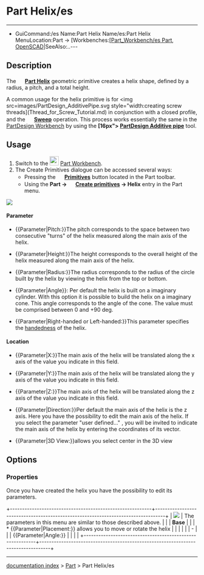 # Part Helix/es
---
- GuiCommand:/es   Name:Part Helix   Name/es:Part Helix   MenuLocation:Part → [Workbenches:[[Part_Workbench/es   Part](Part_CreatePrimitives/es___Create_Primitives]]_→_Helix.md), [OpenSCAD](OpenSCAD_Workbench/es.md)|SeeAlso:..---


</div>

## Description

The **<img src=images/Part_Helix.svg style="width:16px"> [Part Helix](Part_Helix.md)** geometric primitive creates a helix shape, defined by a radius, a pitch, and a total height.

A common usage for the helix primitive is for <img src=images/PartDesign_AdditivePipe.svg style="width:creating screw threads](Thread_for_Screw_Tutorial.md) in conjunction with a closed profile, and the **<img src="images/Part_Sweep.svg" width=16px> [Sweep](Part_Sweep.md)** operation. This process works essentially the same in the [PartDesign Workbench](PartDesign_Workbench.md) by using the **[16px"> [PartDesign Additive pipe](PartDesign_AdditivePipe.md)** tool.

## Usage

1.  Switch to the <img alt="" src=images/Workbench_Part.svg  style="width:24px;"> [Part Workbench](Part_Workbench.md).
2.  The Create Primitives dialogue can be accessed several ways:
    -   Pressing the **<img src=images/Part_Primitives.svg style="width:16px"> [Primitives](Part_Primitives.md)** button located in the Part toolbar.
    -   Using the **Part → <img src=images/Part_Primitives.svg style="width:16px"> [Create primitives](Part_Primitives.md) → Helix** entry in the Part menu.

![](images/PartHelixPrimitivesOptions_en.png )

#### Parameter

-    {{Parameter|Pitch:}}The pitch corresponds to the space between two consecutive \"turns\" of the helix measured along the main axis of the helix.

-    {{Parameter|Height:}}The height corresponds to the overall height of the helix measured along the main axis of the helix.

-    {{Parameter|Radius:}}The radius corresponds to the radius of the circle built by the helix by viewing the helix from the top or bottom.

-    {{Parameter|Angle}}: Per default the helix is built on a imaginary cylinder. With this option it is possible to build the helix on a imaginary cone. This angle corresponds to the angle of the cone. The value must be comprised between 0 and +90 deg.

-    {{Parameter|Right-handed or Left-handed:}}This parameter specifies the [handedness](https://en.wikipedia.org/wiki/Screw_thread) of the helix.

#### Location

-    {{Parameter|X:}}The main axis of the helix will be translated along the x axis of the value you indicate in this field.

-    {{Parameter|Y:}}The main axis of the helix will be translated along the y axis of the value you indicate in this field.

-    {{Parameter|Z:}}The main axis of the helix will be translated along the z axis of the value you indicate in this field.

-    {{Parameter|Direction:}}Per default the main axis of the helix is the z axis. Here you have the possibility to edit the main axis of the helix. If you select the parameter \"user defined\...\" , you will be invited to indicate the main axis of the helix by entering the coordinates of its vector.

-    {{Parameter|3D View:}}allows you select center in the 3D view

## Options

### Properties

Once you have created the helix you have the possibility to edit its parameters.

+----------------------------------------------------------+----------------------------------------------------------------------------------+
| ![](images/PartHelixProperty_en.png ) | The parameters in this menu are similar to those described above.                |
|                                                          | **Base**                                                       |
|                                                          | \* {{Parameter|Placement:}} allows you to move or rotate the helix |
|                                                          |                                                                                  |
|                                                          | -                                                                 |
|                                                          |     {{Parameter|Angle:}}                                                         |
|                                                          |                                                                               |
+----------------------------------------------------------+----------------------------------------------------------------------------------+

---
[documentation index](../README.md) > [Part](Part_Workbench.md) > Part Helix/es

